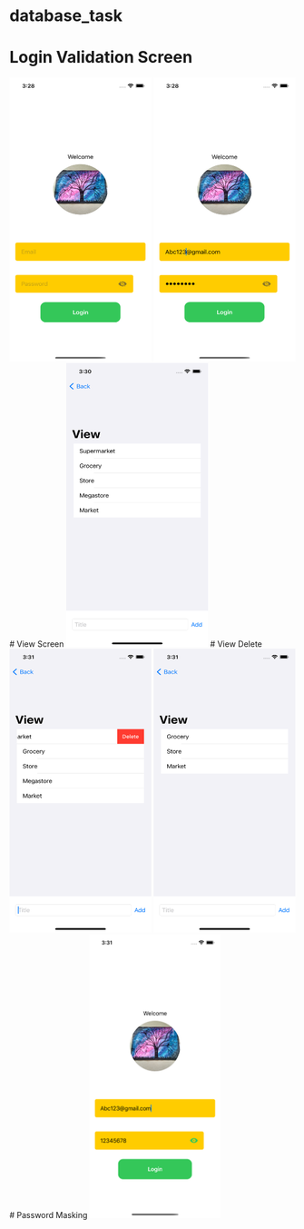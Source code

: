 # database_task
# Login Validation Screen
<img src = "https://github.com/khanjan2000/database_task/blob/master/Simulator%20Screen%20Shot%20-%20iPhone%2012%20Pro%20-%202021-06-12%20at%2015.28.01.png" width="250" height="500">
<img src ="https://github.com/khanjan2000/database_task/blob/master/Simulator%20Screen%20Shot%20-%20iPhone%2012%20Pro%20-%202021-06-12%20at%2015.28.42.png" width="250" height="500">
# View Screen
<img src = "https://github.com/khanjan2000/database_task/blob/master/Simulator%20Screen%20Shot%20-%20iPhone%2012%20Pro%20-%202021-06-12%20at%2015.30.51.png" width="250" height="500">
# View Delete
<img src = "https://github.com/khanjan2000/database_task/blob/master/Simulator%20Screen%20Shot%20-%20iPhone%2012%20Pro%20-%202021-06-12%20at%2015.31.00.png" width="250" height="500">
<img src = "https://github.com/khanjan2000/database_task/blob/master/Simulator%20Screen%20Shot%20-%20iPhone%2012%20Pro%20-%202021-06-12%20at%2015.31.12.png" width="250" height="500">
# Password Masking
<img src = "https://github.com/khanjan2000/database_task/blob/master/Simulator%20Screen%20Shot%20-%20iPhone%2012%20Pro%20-%202021-06-12%20at%2015.31.20.png" widht="250" height="500">
